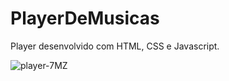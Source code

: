 # PlayerDeMusicas


Player desenvolvido com HTML, CSS e Javascript.

![player-7MZ](https://user-images.githubusercontent.com/88805398/155364000-acec8781-15e2-4024-8a3f-ee892a65f798.gif)
